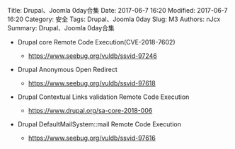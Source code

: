 Title: Drupal、Joomla 0day合集
Date: 2017-06-7 16:20
Modified: 2017-06-7 16:20
Category: 安全
Tags:  Drupal、Joomla 0day
Slug: M3
Authors: nJcx
Summary: Drupal、Joomla 0day合集


- Drupal core Remote Code Execution(CVE-2018-7602)
	- https://www.seebug.org/vuldb/ssvid-97246

- Drupal Anonymous Open Redirect
	- https://www.seebug.org/vuldb/ssvid-97618

- Drupal Contextual Links validation Remote Code Execution
	- https://www.drupal.org/sa-core-2018-006

- Drupal DefaultMailSystem::mail Remote Code Execution
	- https://www.seebug.org/vuldb/ssvid-97616



